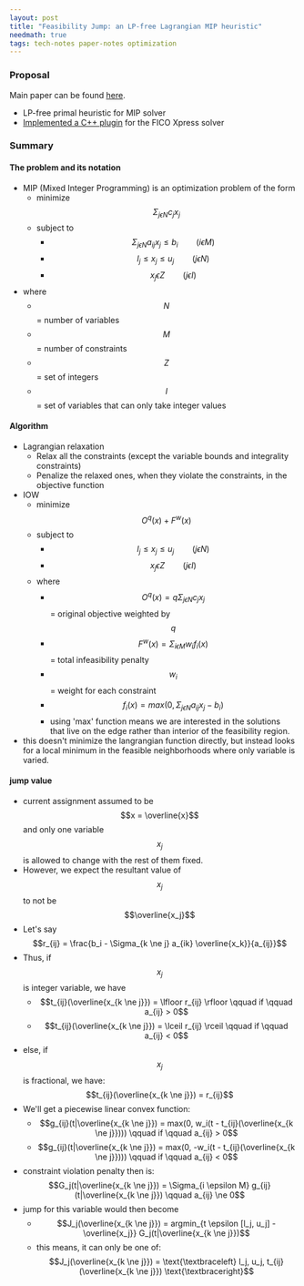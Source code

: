 ```yaml
---
layout: post
title: "Feasibility Jump: an LP-free Lagrangian MIP heuristic"
needmath: true
tags: tech-notes paper-notes optimization
---
```


### Proposal
Main paper can be found [here](https://luteberget.github.io/preprints/feasibilityjump-2022-11-07.pdf).

* LP-free primal heuristic for MIP solver
* [Implemented a C++ plugin](https://github.com/sintef/feasibilityjump) for the FICO Xpress solver

### Summary

#### The problem and its notation
- MIP (Mixed Integer Programming) is an optimization problem of the form
  - minimize $$\Sigma_{j \epsilon N} c_j x_j$$
  - subject to
    - $$\Sigma_{j \epsilon N} a_{ij} x_j \le b_i \qquad (i \epsilon M)$$
    - $$l_j \le x_j \le u_j \qquad (j \epsilon N)$$
    - $$x_j \epsilon Z \qquad (j \epsilon I)$$
- where
  - $$N$$ = number of variables
  - $$M$$ = number of constraints
  - $$Z$$ = set of integers
  - $$I$$ = set of variables that can only take integer values

#### Algorithm
- Lagrangian relaxation
  - Relax all the constraints (except the variable bounds and integrality constraints)
  - Penalize the relaxed ones, when they violate the constraints, in the objective function
- IOW
  - minimize $$O^q(x) + F^w(x)$$
  - subject to
    - $$l_j \le x_j \le u_j \qquad (j \epsilon N)$$
    - $$x_j \epsilon Z \qquad (j \epsilon I)$$
  - where
    - $$O^q(x) = q \Sigma_{j \epsilon N} c_j x_j$$ = original objective weighted by $$q$$
    - $$F^w(x) = \Sigma_{i \epsilon M} w_i f_i(x)$$ = total infeasibility penalty
    - $$w_i$$ = weight for each constraint
    - $$f_i(x) = max(0, \Sigma_{j \epsilon N} a_{ij} x_j - b_i)$$
    - using 'max' function means we are interested in the solutions that live on
      the edge rather than interior of the feasibility region.
- this doesn't minimize the langrangian function directly, but instead looks for
  a local minimum in the feasible neighborhoods where only variable is varied.

#### jump value
- current assignment assumed to be $$x = \overline{x}$$ and only one variable $$x_j$$
  is allowed to change with the rest of them fixed.
- However, we expect the resultant value of $$x_j$$ to not be $$\overline{x_j}$$
- Let's say $$r_{ij} = \frac{b_i - \Sigma_{k \ne j} a_{ik} \overline{x_k}}{a_{ij}}$$
- Thus, if $$x_j$$ is integer variable, we have
  - $$t_{ij}(\overline{x_{k \ne j}}) = \lfloor r_{ij} \rfloor \qquad if \qquad a_{ij} > 0$$
  - $$t_{ij}(\overline{x_{k \ne j}}) = \lceil r_{ij} \rceil \qquad if \qquad a_{ij} < 0$$
- else, if $$x_j$$ is fractional, we have: $$t_{ij}(\overline{x_{k \ne j}}) = r_{ij}$$
- We'll get a piecewise linear convex function:
  - $$g_{ij}(t|\overline{x_{k \ne j}}) = max(0, w_i(t - t_{ij}(\overline{x_{k \ne j}}))) \qquad if \qquad a_{ij} > 0$$
  - $$g_{ij}(t|\overline{x_{k \ne j}}) = max(0, -w_i(t - t_{ij}(\overline{x_{k \ne j}}))) \qquad if \qquad a_{ij} < 0$$
- constraint violation penalty then is: $$G_j(t|\overline{x_{k \ne j}}) = \Sigma_{i \epsilon M} g_{ij}(t|\overline{x_{k \ne j}}) \qquad a_{ij} \ne 0$$
- jump for this variable would then become
  - $$J_j(\overline{x_{k \ne j}}) = argmin_{t \epsilon [l_j, u_j] - \overline{x_j}} G_j(t|\overline{x_{k \ne j}})$$
  - this means, it can only be one of: $$J_j(\overline{x_{k \ne j}}) = \text{\textbraceleft} l_j, u_j, t_{ij}(\overline{x_{k \ne j}}) \text{\textbraceright}$$
